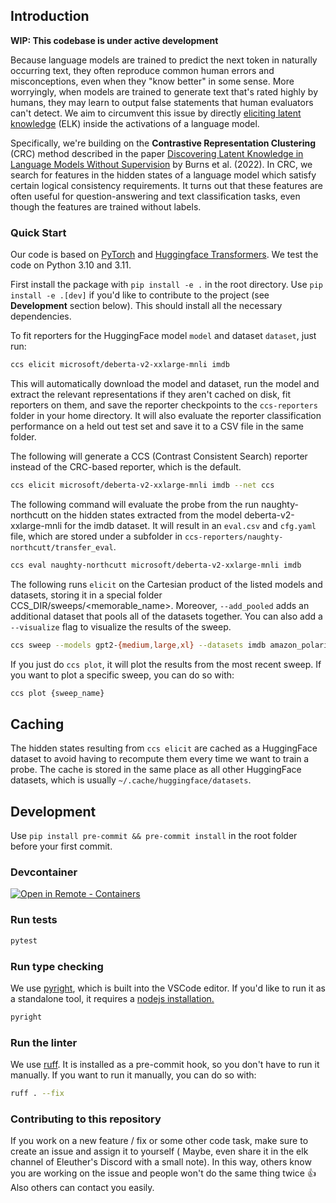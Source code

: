 ## Introduction

**WIP: This codebase is under active development**

Because language models are trained to predict the next token in naturally occurring text, they often reproduce common
human errors and misconceptions, even when they "know better" in some sense. More worryingly, when models are trained to
generate text that's rated highly by humans, they may learn to output false statements that human evaluators can't
detect. We aim to circumvent this issue by directly [eliciting latent knowledge](https://docs.google.com/document/d/1WwsnJQstPq91_Yh-Ch2XRL8H_EpsnjrC1dwZXR37PC8/edit) (ELK) inside the activations
of a language model.

Specifically, we're building on the **Contrastive Representation Clustering** (CRC) method described in the
paper [Discovering Latent Knowledge in Language Models Without Supervision](https://arxiv.org/abs/2212.03827) by Burns
et al. (2022). In CRC, we search for features in the hidden states of a language model which satisfy certain logical
consistency requirements. It turns out that these features are often useful for question-answering and text
classification tasks, even though the features are trained without labels.

### Quick **Start**

Our code is based on [PyTorch](http://pytorch.org)
and [Huggingface Transformers](https://huggingface.co/docs/transformers/index). We test the code on Python 3.10 and
3.11.

First install the package with `pip install -e .` in the root directory. Use `pip install -e .[dev]` if you'd like to contribute to the project (see **Development** section below). This should install all the necessary dependencies.

To fit reporters for the HuggingFace model `model` and dataset `dataset`, just run:

```bash
ccs elicit microsoft/deberta-v2-xxlarge-mnli imdb
```

This will automatically download the model and dataset, run the model and extract the relevant representations if they
aren't cached on disk, fit reporters on them, and save the reporter checkpoints to the `ccs-reporters` folder in your
home directory. It will also evaluate the reporter classification performance on a held out test set and save it to a
CSV file in the same folder.

The following will generate a CCS (Contrast Consistent Search) reporter instead of the CRC-based reporter, which is the
default.

```bash
ccs elicit microsoft/deberta-v2-xxlarge-mnli imdb --net ccs
```

The following command will evaluate the probe from the run naughty-northcutt on the hidden states extracted from the
model deberta-v2-xxlarge-mnli for the imdb dataset. It will result in an `eval.csv` and `cfg.yaml` file, which are
stored under a subfolder in `ccs-reporters/naughty-northcutt/transfer_eval`.

```bash
ccs eval naughty-northcutt microsoft/deberta-v2-xxlarge-mnli imdb
```

The following runs `elicit` on the Cartesian product of the listed models and datasets, storing it in a special folder
CCS_DIR/sweeps/<memorable_name>. Moreover, `--add_pooled` adds an additional dataset that pools all of the datasets
together. You can also add a `--visualize` flag to visualize the results of the sweep.

```bash
ccs sweep --models gpt2-{medium,large,xl} --datasets imdb amazon_polarity --add_pooled
```

If you just do `ccs plot`, it will plot the results from the most recent sweep.
If you want to plot a specific sweep, you can do so with:

```bash
ccs plot {sweep_name}
```

## Caching

The hidden states resulting from `ccs elicit` are cached as a HuggingFace dataset to avoid having to recompute them
every time we want to train a probe. The cache is stored in the same place as all other HuggingFace datasets, which is
usually `~/.cache/huggingface/datasets`.

## Development

Use `pip install pre-commit && pre-commit install` in the root folder before your first commit.

### Devcontainer

[
![Open in Remote - Containers](
https://img.shields.io/static/v1?label=Remote%20-%20Containers&message=Open&color=blue&logo=visualstudiocode
)
](
https://vscode.dev/redirect?url=vscode://ms-vscode-remote.remote-containers/cloneInVolume?url=https://github.com/EleutherAI/ccs
)

### Run tests

```bash
pytest
```

### Run type checking

We use [pyright](https://github.com/microsoft/pyright), which is built into the VSCode editor. If you'd like to run it
as a standalone tool, it requires a [nodejs installation.](https://nodejs.org/en/download/)

```bash
pyright
```

### Run the linter

We use [ruff](https://beta.ruff.rs/docs/). It is installed as a pre-commit hook, so you don't have to run it manually.
If you want to run it manually, you can do so with:

```bash
ruff . --fix
```

### Contributing to this repository

If you work on a new feature / fix or some other code task, make sure to create an issue and assign it to yourself (
Maybe, even share it in the elk channel of Eleuther's Discord with a small note). In this way, others know you are
working on the issue and people won't do the same thing twice 👍 Also others can contact you easily.
